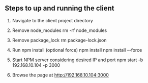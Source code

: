 
## Steps to up and running the client

1. Navigate to the client project directory
2. Remove node_modules
    rm -rf node_modules
3. Remove package_lock
    rm package-lock.json
4. Run npm install (optional force)
    npm install
    npm install --force

5. Start NPM server considering desired IP and port
    npm start -b 192.168.10.104 -p 3000
6. Browse the page at
    http://192.168.10.104:3000
